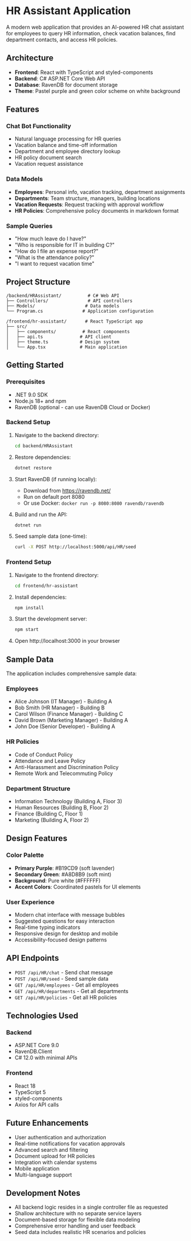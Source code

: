 # HR Assistant Application

A modern web application that provides an AI-powered HR chat assistant for employees to query HR information, check vacation balances, find department contacts, and access HR policies.

## Architecture

- **Frontend**: React with TypeScript and styled-components
- **Backend**: C# ASP.NET Core Web API
- **Database**: RavenDB for document storage
- **Theme**: Pastel purple and green color scheme on white background

## Features

### Chat Bot Functionality
- Natural language processing for HR queries
- Vacation balance and time-off information
- Department and employee directory lookup
- HR policy document search
- Vacation request assistance

### Data Models
- **Employees**: Personal info, vacation tracking, department assignments
- **Departments**: Team structure, managers, building locations
- **Vacation Requests**: Request tracking with approval workflow
- **HR Policies**: Comprehensive policy documents in markdown format

### Sample Queries
- "How much leave do I have?"
- "Who is responsible for IT in building C?"
- "How do I file an expense report?"
- "What is the attendance policy?"
- "I want to request vacation time"

## Project Structure

```
/backend/HRAssistant/          # C# Web API
├── Controllers/               # API controllers
├── Models/                   # Data models
└── Program.cs               # Application configuration

/frontend/hr-assistant/       # React TypeScript app
├── src/
│   ├── components/          # React components
│   ├── api.ts              # API client
│   ├── theme.ts            # Design system
│   └── App.tsx             # Main application
```

## Getting Started

### Prerequisites
- .NET 9.0 SDK
- Node.js 18+ and npm
- RavenDB (optional - can use RavenDB Cloud or Docker)

### Backend Setup
1. Navigate to the backend directory:
   ```bash
   cd backend/HRAssistant
   ```

2. Restore dependencies:
   ```bash
   dotnet restore
   ```

3. Start RavenDB (if running locally):
   - Download from https://ravendb.net/
   - Run on default port 8080
   - Or use Docker: `docker run -p 8080:8080 ravendb/ravendb`

4. Build and run the API:
   ```bash
   dotnet run
   ```

5. Seed sample data (one-time):
   ```bash
   curl -X POST http://localhost:5000/api/HR/seed
   ```

### Frontend Setup
1. Navigate to the frontend directory:
   ```bash
   cd frontend/hr-assistant
   ```

2. Install dependencies:
   ```bash
   npm install
   ```

3. Start the development server:
   ```bash
   npm start
   ```

4. Open http://localhost:3000 in your browser

## Sample Data

The application includes comprehensive sample data:

### Employees
- Alice Johnson (IT Manager) - Building A
- Bob Smith (HR Manager) - Building B  
- Carol Wilson (Finance Manager) - Building C
- David Brown (Marketing Manager) - Building A
- John Doe (Senior Developer) - Building A

### HR Policies
- Code of Conduct Policy
- Attendance and Leave Policy
- Anti-Harassment and Discrimination Policy
- Remote Work and Telecommuting Policy

### Department Structure
- Information Technology (Building A, Floor 3)
- Human Resources (Building B, Floor 2)
- Finance (Building C, Floor 1)
- Marketing (Building A, Floor 2)

## Design Features

### Color Palette
- **Primary Purple**: #B19CD9 (soft lavender)
- **Secondary Green**: #A8D8B9 (soft mint)
- **Background**: Pure white (#FFFFFF)
- **Accent Colors**: Coordinated pastels for UI elements

### User Experience
- Modern chat interface with message bubbles
- Suggested questions for easy interaction
- Real-time typing indicators
- Responsive design for desktop and mobile
- Accessibility-focused design patterns

## API Endpoints

- `POST /api/HR/chat` - Send chat message
- `POST /api/HR/seed` - Seed sample data
- `GET /api/HR/employees` - Get all employees
- `GET /api/HR/departments` - Get all departments
- `GET /api/HR/policies` - Get all HR policies

## Technologies Used

### Backend
- ASP.NET Core 9.0
- RavenDB.Client
- C# 12.0 with minimal APIs

### Frontend  
- React 18
- TypeScript 5
- styled-components
- Axios for API calls

## Future Enhancements

- User authentication and authorization
- Real-time notifications for vacation approvals
- Advanced search and filtering
- Document upload for HR policies
- Integration with calendar systems
- Mobile application
- Multi-language support

## Development Notes

- All backend logic resides in a single controller file as requested
- Shallow architecture with no separate service layers
- Document-based storage for flexible data modeling
- Comprehensive error handling and user feedback
- Seed data includes realistic HR scenarios and policies
